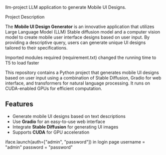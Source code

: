 llm-project
LLM application to generate Mobile UI Designs.


Project Description

The **Mobile UI Design Generator** is an innovative application that utilizes  Large Language Model (LLM)  Stable diffusion model and a computer vision model to create mobile user interface designs based on user input. By providing a descriptive query, users can generate unique UI designs tailored to their specifications. 

Imported modules required (requirement.txt)
changed the running time to T5 to load faster

This repository contains a Python project that generates mobile UI designs based on user input using a combination of Stable Diffusion, Gradio for web interface, and transformers for natural language processing. It runs on CUDA-enabled GPUs for efficient computation.

## Features

- Generate mobile UI designs based on text descriptions
- Use **Gradio** for an easy-to-use web interface
- Integrate **Stable Diffusion** for generating UI images
- Supports **CUDA** for GPU acceleration

iface.launch(auth=["admin", "password"])
in login page username = "admin"
password = "password"
